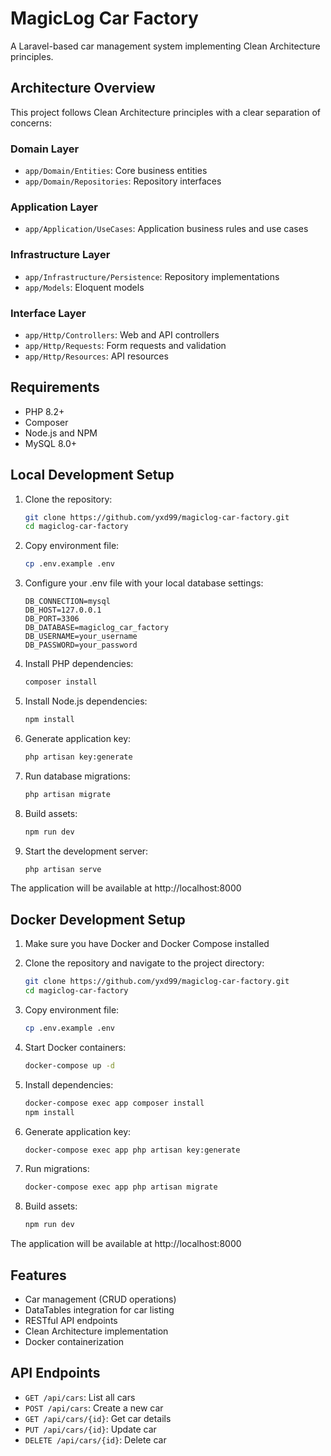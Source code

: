 # MagicLog Car Factory

A Laravel-based car management system implementing Clean Architecture principles.

## Architecture Overview

This project follows Clean Architecture principles with a clear separation of concerns:

### Domain Layer
- `app/Domain/Entities`: Core business entities
- `app/Domain/Repositories`: Repository interfaces

### Application Layer
- `app/Application/UseCases`: Application business rules and use cases

### Infrastructure Layer
- `app/Infrastructure/Persistence`: Repository implementations
- `app/Models`: Eloquent models

### Interface Layer
- `app/Http/Controllers`: Web and API controllers
- `app/Http/Requests`: Form requests and validation
- `app/Http/Resources`: API resources

## Requirements

- PHP 8.2+
- Composer
- Node.js and NPM
- MySQL 8.0+

## Local Development Setup

1. Clone the repository:
   ```bash
   git clone https://github.com/yxd99/magiclog-car-factory.git
   cd magiclog-car-factory
   ```

2. Copy environment file:
   ```bash
   cp .env.example .env
   ```

3. Configure your .env file with your local database settings:
   ```
   DB_CONNECTION=mysql
   DB_HOST=127.0.0.1
   DB_PORT=3306
   DB_DATABASE=magiclog_car_factory
   DB_USERNAME=your_username
   DB_PASSWORD=your_password
   ```

4. Install PHP dependencies:
   ```bash
   composer install
   ```

5. Install Node.js dependencies:
   ```bash
   npm install
   ```

6. Generate application key:
   ```bash
   php artisan key:generate
   ```

7. Run database migrations:
   ```bash
   php artisan migrate
   ```

8. Build assets:
   ```bash
   npm run dev
   ```

9. Start the development server:
   ```bash
   php artisan serve
   ```

The application will be available at http://localhost:8000

## Docker Development Setup

1. Make sure you have Docker and Docker Compose installed

2. Clone the repository and navigate to the project directory:
   ```bash
   git clone https://github.com/yxd99/magiclog-car-factory.git
   cd magiclog-car-factory
   ```

3. Copy environment file:
   ```bash
   cp .env.example .env
   ```

4. Start Docker containers:
   ```bash
   docker-compose up -d
   ```

5. Install dependencies:
   ```bash
   docker-compose exec app composer install
   npm install
   ```

6. Generate application key:
   ```bash
   docker-compose exec app php artisan key:generate
   ```

7. Run migrations:
   ```bash
   docker-compose exec app php artisan migrate
   ```

8. Build assets:
   ```bash
   npm run dev
   ```

The application will be available at http://localhost:8000

## Features

- Car management (CRUD operations)
- DataTables integration for car listing
- RESTful API endpoints
- Clean Architecture implementation
- Docker containerization

## API Endpoints

- `GET /api/cars`: List all cars
- `POST /api/cars`: Create a new car
- `GET /api/cars/{id}`: Get car details
- `PUT /api/cars/{id}`: Update car
- `DELETE /api/cars/{id}`: Delete car
